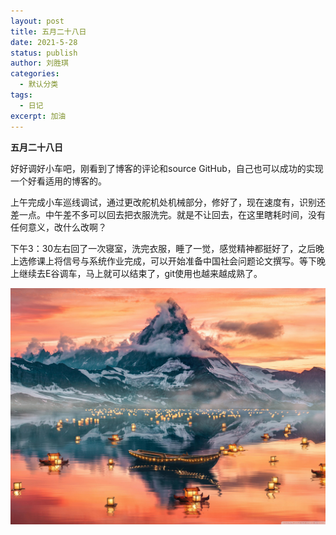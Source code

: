 ```yaml
---
layout: post
title: 五月二十八日
date: 2021-5-28
status: publish
author: 刘胜琪
categories: 
  - 默认分类
tags: 
  - 日记
excerpt: 加油
---
```


**五月二十八日**

好好调好小车吧，刚看到了博客的评论和source GitHub，自己也可以成功的实现一个好看适用的博客的。



上午完成小车巡线调试，通过更改舵机处机械部分，修好了，现在速度有，识别还差一点。中午差不多可以回去把衣服洗完。就是不让回去，在这里瞎耗时间，没有任何意义，改什么改啊？



下午3：30左右回了一次寝室，洗完衣服，睡了一觉，感觉精神都挺好了，之后晚上选修课上将信号与系统作业完成，可以开始准备中国社会问题论文撰写。等下晚上继续去E谷调车，马上就可以结束了，git使用也越来越成熟了。

![](../myimages/magic_3-wallpaper-2800x2100.jpg)

